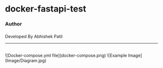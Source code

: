 # docker-fastapi-test
<h3>Author<h3></h3>
Developed By Abhishek Patil
<hr>
<br> 
![Docker-compose.yml file](docker-compose.png)
![Example Image](Image/Diagram.jpg)
